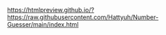 https://htmlpreview.github.io/?https://raw.githubusercontent.com/Hattyuh/Number-Guesser/main/index.html
